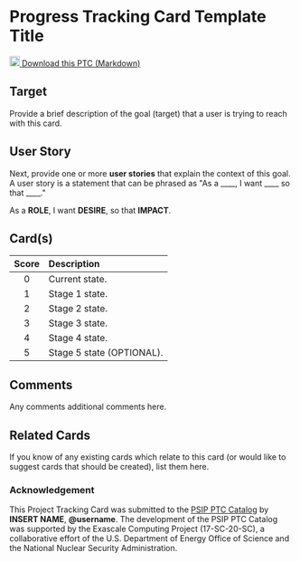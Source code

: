 [metadata:tags]:- "bssw-psip-ptc"
# Progress Tracking Card Template Title

<a href='/ptc-catalog/catalog/ProgressTrackingCardTemplate.md' download><img src='/ptc-catalog/assets/images/download.png' width='18'> Download this PTC (Markdown)</a>

## Target

Provide a brief description of the goal (target) that a user is trying to reach with this card. 

## User Story

Next, provide one or more **user stories** that explain the context of this goal.
A user story is a statement that can be phrased as "As a ____, I want ____ so that ____." 

As a **ROLE**, I want **DESIRE**, so that **IMPACT**.

## Card(s)

| Score         | Description |
| :-------------: | :------------- |
| 0 | Current state. |
| 1 | Stage 1 state. |
| 2 | Stage 2 state. |
| 3 | Stage 3 state. |
| 4 | Stage 4 state. |
| 5 | Stage 5 state (OPTIONAL). |

## Comments

Any comments additional comments here.

## Related Cards

If you know of any existing cards which relate to this card (or would like to
suggest cards that should be created), list them here.


### Acknowledgement

<!--
Please add your name and/or GitHub username to this acknowledgement section.
-->
This Project Tracking Card was submitted to the
[PSIP PTC Catalog](https://bssw-psip.github.io/ptc-catalog/) by
**INSERT NAME**, **@username**.
The development of the PSIP PTC Catalog was supported by the Exascale Computing Project
(17-SC-20-SC), a collaborative effort of the U.S. Department of Energy Office
of Science and the National Nuclear Security Administration.
